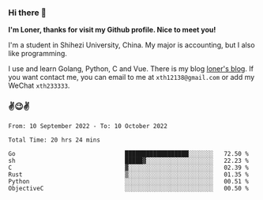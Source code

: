 ### Hi there 👋️

**I'm Loner, thanks for visit my Github profile. Nice to meet you!**

I'm a student in Shihezi University, China. My major is accounting, but I also like programming.

I use and learn Golang, Python, C and Vue. There is my blog [loner's blog](https://www.loner1024.top).  If you want contact me, you can email to me at `xth12138@gmail.com` or add my WeChat `xth233333`.

### ✌️😉✌️

<!--START_SECTION:waka-->

```text
From: 10 September 2022 - To: 10 October 2022

Total Time: 20 hrs 24 mins

Go                               ██████████████████░░░░░░░   72.50 %
sh                               █████▓░░░░░░░░░░░░░░░░░░░   22.23 %
C                                ▓░░░░░░░░░░░░░░░░░░░░░░░░   02.39 %
Rust                             ▒░░░░░░░░░░░░░░░░░░░░░░░░   01.35 %
Python                           ░░░░░░░░░░░░░░░░░░░░░░░░░   00.51 %
ObjectiveC                       ░░░░░░░░░░░░░░░░░░░░░░░░░   00.50 %
```

<!--END_SECTION:waka-->



